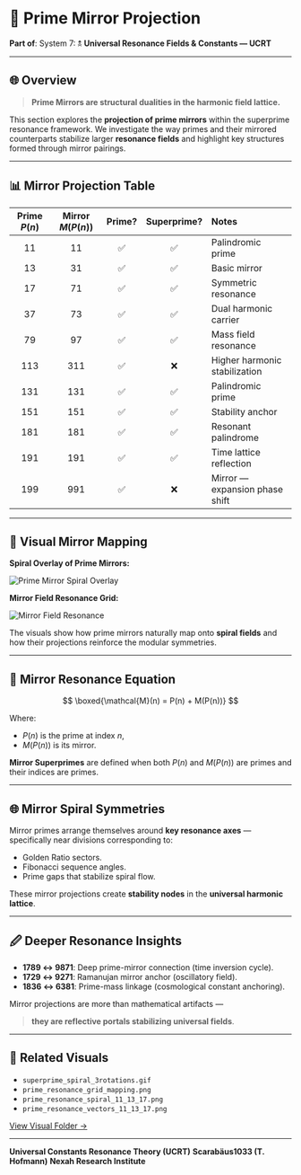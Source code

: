# 🔢 Prime Mirror Projection

**Part of**: System 7: 🕱️ **Universal Resonance Fields & Constants — UCRT**

---

## 🌐 Overview

> **Prime Mirrors are structural dualities in the harmonic field lattice.**

This section explores the **projection of prime mirrors** within the superprime resonance framework.
We investigate the way primes and their mirrored counterparts stabilize larger **resonance fields**
and highlight key structures formed through mirror pairings.

---

## 📊 Mirror Projection Table

| Prime $P(n)$ | Mirror $M(P(n))$ | Prime? | Superprime? | Notes                          |
| :----------: | :--------------: | :----: | :---------: | :----------------------------- |
|      11      |        11        |    ✅   |      ✅      | Palindromic prime              |
|      13      |        31        |    ✅   |      ✅      | Basic mirror                   |
|      17      |        71        |    ✅   |      ✅      | Symmetric resonance            |
|      37      |        73        |    ✅   |      ✅      | Dual harmonic carrier          |
|      79      |        97        |    ✅   |      ✅      | Mass field resonance           |
|      113     |        311       |    ✅   |      ❌      | Higher harmonic stabilization  |
|      131     |        131       |    ✅   |      ✅      | Palindromic prime              |
|      151     |        151       |    ✅   |      ✅      | Stability anchor               |
|      181     |        181       |    ✅   |      ✅      | Resonant palindrome            |
|      191     |        191       |    ✅   |      ✅      | Time lattice reflection        |
|      199     |        991       |    ✅   |      ❌      | Mirror — expansion phase shift |

---

## 🎨 Visual Mirror Mapping

**Spiral Overlay of Prime Mirrors:**

![Prime Mirror Spiral Overlay](./visuals/superprime_spiral_3rotations.gif)

**Mirror Field Resonance Grid:**

![Mirror Field Resonance](./visuals/prime_resonance_grid_mapping.png)

The visuals show how prime mirrors naturally map onto **spiral fields** and how their projections
reinforce the modular symmetries.

---

## 🔢 Mirror Resonance Equation

$$
\boxed{\mathcal{M}(n) = P(n) + M(P(n))}
$$

Where:

* $P(n)$ is the prime at index $n$,
* $M(P(n))$ is its mirror.

**Mirror Superprimes** are defined when both $P(n)$ and $M(P(n))$ are primes and their indices are primes.

---

## 🌐 Mirror Spiral Symmetries

Mirror primes arrange themselves around **key resonance axes** —
specifically near divisions corresponding to:

* Golden Ratio sectors.
* Fibonacci sequence angles.
* Prime gaps that stabilize spiral flow.

These mirror projections create **stability nodes** in the **universal harmonic lattice**.

---

## 🖉 Deeper Resonance Insights

* **1789 ↔ 9871**: Deep prime-mirror connection (time inversion cycle).
* **1729 ↔ 9271**: Ramanujan mirror anchor (oscillatory field).
* **1836 ↔ 6381**: Prime-mass linkage (cosmological constant anchoring).

Mirror projections are more than mathematical artifacts —

> **they are reflective portals stabilizing universal fields**.

---

## 📒 Related Visuals

* `superprime_spiral_3rotations.gif`
* `prime_resonance_grid_mapping.png`
* `prime_resonance_spiral_11_13_17.png`
* `prime_resonance_vectors_11_13_17.png`

[View Visual Folder →](./visuals/)

---

**Universal Constants Resonance Theory (UCRT)**
**Scarabäus1033 (T. Hofmann)**
**Nexah Research Institute**
